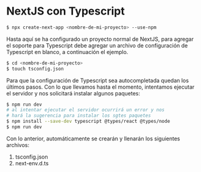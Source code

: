 # NextJS con Typescript 

```bash
$ npx create-next-app <nombre-de-mi-proyecto> --use-npm
```

Hasta aquí se ha configurado un proyecto normal de NextJS, para agregar el soporte para Typescript debe agregar un archivo de configuración de Typescript en blanco, a continuación el ejemplo.


```bash
$ cd <nombre-de-mi-proyecto>
$ touch tsconfig.json
```

Para que la configuración de Typescript sea autocompletada quedan los últimos pasos. Con lo que llevamos hasta el momento, intentamos ejecutar el servidor y nos solicitará instalar algunos paquetes:

```bash
$ npm run dev
# al intentar ejecutar el servidor ocurrirá un error y nos
# hará la sugerencia para instalar los sgtes paquetes
$ npm install --save-dev typescript @types/react @types/node
$ npm run dev
```

Con lo anterior, automáticamente se crearán y llenarán los siguientes archivos:

1. tsconfig.json
1. next-env.d.ts

  




